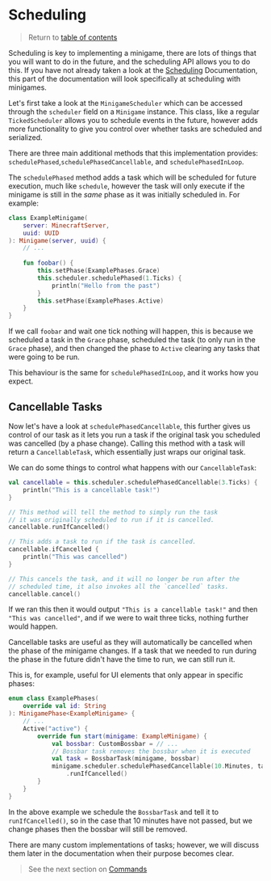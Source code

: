 # Scheduling

> Return to [table of contents](getting_started.md)

Scheduling is key to implementing a minigame, there are lots of things that you
will want to do in the future, and the scheduling API allows you to do this. If
you have not already taken a look at the [Scheduling](../arcade-scheduler/getting-started.md) 
Documentation, this part of the documentation will look specifically at 
scheduling with minigames.

Let's first take a look at the `MinigameScheduler` which can be accessed 
through the `scheduler` field on a `Minigame` instance. This class, like a 
regular `TickedScheduler` allows you to schedule events in the future, however 
adds more functionality to give you control over whether tasks are scheduled 
and serialized.

There are three main additional methods that this implementation provides: 
`schedulePhased`,`schedulePhasedCancellable`, and `schedulePhasedInLoop`.

The `schedulePhased` method adds a task which will be scheduled for future 
execution, much like `schedule`, however the task will only execute if the 
minigame is still in the *same* phase as it was initially scheduled in. For 
example:
```kotlin
class ExampleMinigame(
    server: MinecraftServer,
    uuid: UUID
): Minigame(server, uuid) {
    // ...
    
    fun foobar() {
        this.setPhase(ExamplePhases.Grace)
        this.scheduler.schedulePhased(1.Ticks) {
            println("Hello from the past")
        }
        this.setPhase(ExamplePhases.Active)
    }
}
```
If we call `foobar` and wait one tick nothing will happen, this is because we 
scheduled a task in the `Grace` phase, scheduled the task (to only run in the 
`Grace` phase), and then changed the phase to `Active` clearing any tasks that 
were going to be run.

This behaviour is the same for `schedulePhasedInLoop`, and it works how you 
expect.

## Cancellable Tasks

Now let's have a look at `schedulePhasedCancellable`, this further gives us 
control of our task as it lets you run a task if the original task you 
scheduled was cancelled (by a phase change). Calling this method with a task 
will return a `CancellableTask`, which essentially just wraps our original task.

We can do some things to control what happens with our `CancellableTask`:
```kotlin
val cancellable = this.scheduler.schedulePhasedCancellable(3.Ticks) {
    println("This is a cancellable task!")
}

// This method will tell the method to simply run the task
// it was originally scheduled to run if it is cancelled.
cancellable.runIfCancelled()

// This adds a task to run if the task is cancelled.
cancellable.ifCancelled {
    println("This was cancelled")
}

// This cancels the task, and it will no longer be run after the 
// scheduled time, it also invokes all the `cancelled` tasks.
cancellable.cancel()
```
If we ran this then it would output `"This is a cancellable task!"` and then 
`"This was cancelled"`, and if we were to wait three ticks, nothing further 
would happen.

Cancellable tasks are useful as they will automatically be cancelled when the 
phase of the minigame changes. If a task that we needed to run during the phase
in the future didn't have the time to run, we can still run it.

This is, for example, useful for UI elements that only appear in specific phases:
```kotlin
enum class ExamplePhases(
    override val id: String
): MinigamePhase<ExampleMinigame> {
    // ...
    Active("active") {
        override fun start(minigame: ExampleMinigame) {
            val bossbar: CustomBossbar = // ...
            // Bossbar task removes the bossbar when it is executed
            val task = BossbarTask(minigame, bossbar)
            minigame.scheduler.schedulePhasedCancellable(10.Minutes, task)
                .runIfCancelled()
        }
    }
}
```
In the above example we schedule the `BossbarTask` and tell it to 
`runIfCancelled()`, so in the case that 10 minutes have not passed, but we 
change phases then the bossbar will still be removed.

There are many custom implementations of tasks; however, we will discuss them 
later in the documentation when their purpose becomes clear.

> See the next section on [Commands](commands.md)